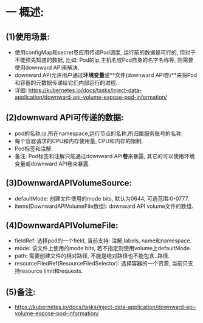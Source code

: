 # 一 概述:
## (1)使用场景:
- 使用configMap和secret卷应用传递Pod调度, 运行前的数据是可行的, 但对于不能预先知道的数据, 比如: Pod的Ip,主机名或Pod自身的名字名称等, 则需要使用downward API来解决.
- downward API允许用户通过**环境变量**或**文件(downward API卷)**来将Pod和容器的元数据传递给它们内部运行的进程.
- 详细: https://kubernetes.io/docs/tasks/inject-data-application/downward-api-volume-expose-pod-information/

## (2)downward API可传递的数据:
- pod的名称,ip,所在namespace,运行节点的名称,所归属服务账号的名称.
- 每个容器请求的CPU和内存使用量, CPU和内存的限制.
- Pod标签和注解.
- 备注: Pod标签和注解只能通过downward API**卷**来暴露, 其它的可以使用环境变量或downward API卷来暴露.

## (3)DownwardAPIVolumeSource:
- defaultMode: 创建文件使用的mode bits, 默认为0644, 可选范围:0-0777.
- items(DownwardAPIVolumeFile数组): downward API volume文件的数组.

## (4)DownwardAPIVolumeFile:
- fieldRef: 选择pod的一个field, 当前支持: 注解,labels, name和namespace.
- mode: 该文件上使用的mode bits, 若不指定则使用volume上defaultMode.
- path: 需要创建文件的相对路径, 不能是绝对路径也不能包含..路径.
- resourceFiledRef(ResourceFiledSelector): 选择容器的一个资源, 当前只支持resource limit和requests.

## (5)备注:
- https://kubernetes.io/docs/tasks/inject-data-application/downward-api-volume-expose-pod-information/

